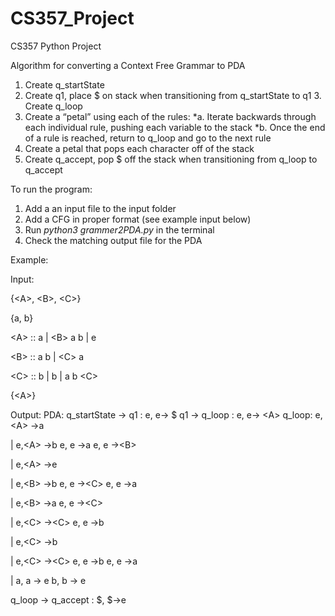# CS357_Project

CS357 Python Project

Algorithm for converting a Context Free Grammar to PDA
1. Create q_startState
2. Create q1, place $ on stack when transitioning from q_startState to q1 3. Create q_loop
4. Create a “petal” using each of the rules:
  *a. Iterate backwards through each individual rule, pushing each variable to the stack
  *b. Once the end of a rule is reached, return to q_loop and go to the next rule
5. Create a petal that pops each character off of the stack
6. Create q_accept, pop $ off the stack when transitioning from q_loop to q_accept

To run the program:
1. Add a an input file to the input folder
2. Add a CFG in proper format (see example input below)
3. Run *python3 grammer2PDA.py* in the terminal
4. Check the matching output file for the PDA

Example:

Input:

{\<A>, \<B>, \<C>}
  
{a, b}

\<A> :: a | \<B> a b | e 
  
\<B> :: a <C> b | \<C> a 
  
\<C> :: b <C> | b | a b \<C> 
  
{\<A>}
  

Output:
PDA:
q_startState -> q1 : e, e-> $ q1 -> q_loop : e, e-> \<A> q_loop:
e,\<A> ->a
  
|
e,\<A> ->b
e, e ->a
e, e ->\<B>
  
|
e,\<A> ->e
  
|
e,\<B> ->b
e, e ->\<C>
e, e ->a
  
|
e,\<B> ->a
e, e ->\<C>
  
|
e,\<C> ->\<C>
e, e ->b
  
|
e,\<C> ->b
  
|
e,\<C> ->\<C>
e, e ->b
e, e ->a
  
|
a, a -> e
b, b -> e

q_loop -> q_accept : $, $->e
